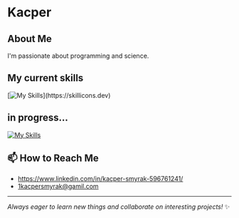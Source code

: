 # Kacper

## About Me
I'm passionate about programming and science. 

## My current skills
[![My Skills](https://skillicons.dev/icons?i=azure,powershell,bash,ubuntu,kali,windows,py,cpp,django,dotnet,git,html,css,js,typescript,react,java,latex,mysql,neovim,obsidian,)](https://skillicons.dev)

## in progress...
[![My Skills](https://skillicons.dev/icons?i=cs)](https://skillicons.dev)


## 📫 How to Reach Me
* https://www.linkedin.com/in/kacper-smyrak-596761241/
* 1kacpersmyrak@gamil.com


---
*Always eager to learn new things and collaborate on interesting projects!* ✨
